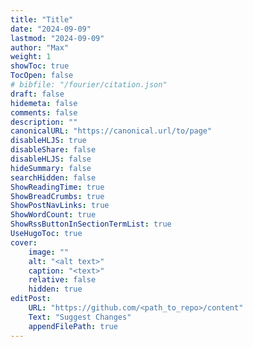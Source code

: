 ```yaml
---
title: "Title"
date: "2024-09-09"
lastmod: "2024-09-09"
author: "Max"
weight: 1
showToc: true
TocOpen: false
# bibfile: "/fourier/citation.json"
draft: false
hidemeta: false
comments: false
description: ""
canonicalURL: "https://canonical.url/to/page"
disableHLJS: true
disableShare: false
disableHLJS: false
hideSummary: false
searchHidden: false
ShowReadingTime: true
ShowBreadCrumbs: true
ShowPostNavLinks: true
ShowWordCount: true
ShowRssButtonInSectionTermList: true
UseHugoToc: true
cover:
    image: ""
    alt: "<alt text>"
    caption: "<text>"
    relative: false
    hidden: true 
editPost:
    URL: "https://github.com/<path_to_repo>/content"
    Text: "Suggest Changes"
    appendFilePath: true
---
```



